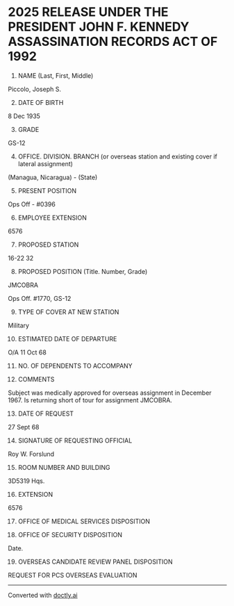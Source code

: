 # 2025 RELEASE UNDER THE PRESIDENT JOHN F. KENNEDY ASSASSINATION RECORDS ACT OF 1992

1. NAME (Last, First, Middle)

Piccolo, Joseph S.

2.  DATE OF BIRTH

8 Dec 1935

3.  GRADE

GS-12

4.  OFFICE. DIVISION. BRANCH (or overseas station and existing cover if lateral assignment)

(Managua, Nicaragua) - (State)

5. PRESENT POSITION

Ops Off - #0396

6. EMPLOYEE EXTENSION

6576

7. PROPOSED STATION

16-22 32

8. PROPOSED POSITION (Title. Number, Grade)

JMCOBRA

Ops Off. #1770, GS-12

9. TYPE OF COVER AT NEW STATION

Military

10. ESTIMATED DATE OF DEPARTURE

O/A 11 Oct 68

11. NO. OF DEPENDENTS TO ACCOMPANY

12. COMMENTS

Subject was medically approved for overseas assignment in December 1967. Is returning short of tour for assignment JMCOBRA.

13. DATE OF REQUEST

27 Sept 68

14. SIGNATURE OF REQUESTING OFFICIAL

Roy W. Forslund

15. ROOM NUMBER AND BUILDING

3D5319 Hqs.

16. EXTENSION

6576

17. OFFICE OF MEDICAL SERVICES DISPOSITION

18. OFFICE OF SECURITY DISPOSITION

Date.

19. OVERSEAS CANDIDATE REVIEW PANEL DISPOSITION

REQUEST FOR PCS OVERSEAS EVALUATION


---
Converted with [doctly.ai](https://doctly.ai)
